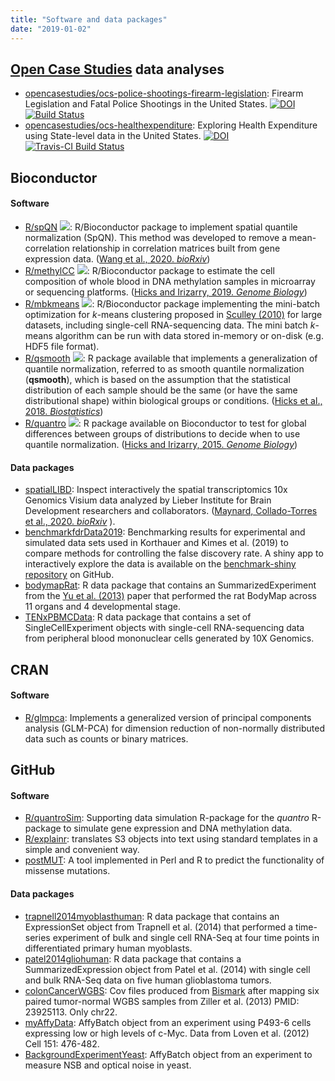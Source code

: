 ```yaml
---
title: "Software and data packages"
date: "2019-01-02"
---
```


## [Open Case Studies](https://opencasestudies.github.io) data analyses

- [opencasestudies/ocs-police-shootings-firearm-legislation](https://github.com/opencasestudies/ocs-police-shootings-firearm-legislation): Firearm Legislation and Fatal Police Shootings in the United States. [![DOI](https://zenodo.org/badge/151612152.svg)](https://zenodo.org/badge/latestdoi/151612152) [![Build Status](https://travis-ci.org/opencasestudies/ocs-twitter-vaccination-text-mining.svg?branch=master)](https://travis-ci.org/opencasestudies/ocs-twitter-vaccination-text-mining)
- [opencasestudies/ocs-healthexpenditure](https://github.com/opencasestudies/ocs-healthexpenditure): Exploring Health Expenditure using State-level data in the United States. [![DOI](https://zenodo.org/badge/151142096.svg)](https://zenodo.org/badge/latestdoi/151142096) [![Travis-CI Build
Status](https://travis-ci.com/muschellij2/ocs-healthexpenditure.svg?branch=master)](https://travis-ci.com/muschellij2/ocs-healthexpenditure)

## Bioconductor 

#### Software 

- [R/spQN](http://bioconductor.org/packages/spqn) <img src="https://bioconductor.org/shields/years-in-bioc/spqn.svg">: R/Bioconductor package to implement spatial quantile normalization (SpQN). This method was developed to remove a mean-correlation relationship in correlation matrices built from gene expression data. ([Wang et al., 2020. _bioRxiv_](https://doi.org/10.1101/2020.02.13.944777))
- [R/methylCC](http://bioconductor.org/packages/methylCC) <img src="https://bioconductor.org/shields/years-in-bioc/methylCC.svg">: R/Bioconductor package to estimate the cell composition of whole blood in DNA methylation samples in microarray or sequencing platforms. ([Hicks and Irizarry, 2019. _Genome Biology_](https://doi.org/10.1186/s13059-019-1827-8))
- [R/mbkmeans](http://bioconductor.org/packages/mbkmeans) <img src="https://bioconductor.org/shields/years-in-bioc/mbkmeans.svg">: R/Bioconductor package implementing the mini-batch optimization for _k_-means clustering proposed in [Sculley (2010)](https://www.eecs.tufts.edu/~dsculley/papers/fastkmeans.pdf) for large datasets, including single-cell RNA-sequencing data. The mini batch _k_-means algorithm can be run with data stored in-memory or on-disk (e.g. HDF5 file format).
- [R/qsmooth](http://bioconductor.org/packages/qsmooth) <img src="https://bioconductor.org/shields/years-in-bioc/qsmooth.svg">: R package available that implements a generalization of quantile normalization, referred to as smooth quantile normalization (**qsmooth**), which is based on the assumption that the statistical distribution of each sample should be the same (or have the same distributional shape) within biological groups or conditions. ([Hicks et al., 2018. _Biostatistics_](https://doi.org/10.1093/biostatistics/kxx028))
- [R/quantro](http://www.bioconductor.org/packages/release/bioc/html/quantro.html) <img src="https://bioconductor.org/shields/years-in-bioc/quantro.svg">: R package available on Bioconductor to test for global differences between groups of distributions to decide when to use quantile normalization. ([Hicks and Irizarry, 2015. _Genome Biology_](https://doi.org/10.1186/s13059-015-0679-0))

#### Data packages

- [spatialLIBD](http://www.bioconductor.org/packages/spatialLIBD): Inspect interactively the spatial transcriptomics 10x Genomics Visium data analyzed by Lieber Institute for Brain Development researchers and collaborators. ([Maynard, Collado-Torres et al., 2020. _bioRxiv_](https://doi.org/10.1101/2020.02.28.969931) ). 
- [benchmarkfdrData2019](http://bioconductor.org/packages/benchmarkfdrData2019): Benchmarking results for experimental and simulated data sets used in Korthauer and Kimes et al. (2019) to compare methods for controlling the false discovery rate. A shiny app to interactively explore the data is available on the [benchmark-shiny repository](https://github.com/kdkorthauer/benchmarkfdr-shiny) on GitHub. 
- [bodymapRat](http://bioconductor.org/packages/bodymapRat): R data package that contains an SummarizedExperiment from the [Yu et al. (2013)](https://www.ncbi.nlm.nih.gov/pubmed/24510058) paper that performed the rat BodyMap across 11 organs and 4 developmental stage. 
- [TENxPBMCData](http://bioconductor.org/packages/TENxPBMCData): R data package that contains a set of SingleCellExperiment objects with single-cell RNA-sequencing data from peripheral blood mononuclear cells generated by 10X Genomics. 

## CRAN 

#### Software 

- [R/glmpca](https://cran.r-project.org/web/packages/glmpca/index.html): Implements a generalized version of principal components analysis (GLM-PCA) for dimension reduction of non-normally distributed data such as counts or binary matrices. 


## GitHub

#### Software 

- [R/quantroSim](https://github.com/stephaniehicks/quantroSim): Supporting data simulation R-package for the *quantro* R-package to simulate gene expression and DNA methylation data.
- [R/explainr](https://github.com/hilaryparker/explainr): translates S3 objects into text using standard templates in a simple and convenient way. 
- [postMUT](https://github.com/stephaniehicks/postMUT): A tool implemented in Perl and R to predict the functionality of missense mutations.


#### Data packages

- [trapnell2014myoblasthuman](https://github.com/stephaniehicks/trapnell2014myoblasthuman): R data package that contains an ExpressionSet object from Trapnell et al. (2014) that performed a time-series experiment of bulk and single cell RNA-Seq at four time points in differentiated primary human myoblasts. 
- [patel2014gliohuman](https://github.com/willtownes/patel2014gliohuman): R data package that contains a SummarizedExpression object from Patel et al. (2014) with single cell and bulk RNA-Seq data on five human glioblastoma tumors. 
- [colonCancerWGBS](https://github.com/genomicsclass/colonCancerWGBS): Cov files produced from [Bismark](http://www.bioinformatics.babraham.ac.uk/projects/bismark/) after mapping six paired tumor-normal WGBS samples from Ziller et al. (2013) PMID: 23925113. Only chr22. 
- [myAffyData](https://github.com/stephaniehicks/mycAffyData): AffyBatch object from an experiment using P493-6 cells expressing low or high levels of c-Myc. Data from Loven et al. (2012) Cell 151: 476-482.
- [BackgroundExperimentYeast](https://github.com/stephaniehicks/BackgroundExperimentYeast): AffyBatch object from an experiment to measure NSB and optical noise in yeast.

